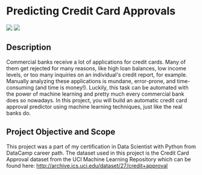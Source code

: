 # Predicting Credit Card Approvals
![](https://rare-gallery.com/thumbs/815209-plastic-Visa-credit-cards-Closeup.jpg)
![](https://go.forrester.com/wp-content/uploads/2019/12/ICBC-300x188.jpeg)

## Description
Commercial banks receive a lot of applications for credit cards. Many of them get rejected for many reasons, like high loan balances, low income levels, or too many inquiries on an individual's credit report, for example. Manually analyzing these applications is mundane, error-prone, and time-consuming (and time is money!). Luckily, this task can be automated with the power of machine learning and pretty much every commercial bank does so nowadays. In this project, you will build an automatic credit card approval predictor using machine learning techniques, just like the real banks do.

## Project Objective and Scope
This project was a part of my certification in Data Scientist with Python from DataCamp career path. The dataset used in this project is the Credit Card Approval dataset from the UCI Machine Learning Repository which can be found here: http://archive.ics.uci.edu/dataset/27/credit+approval
